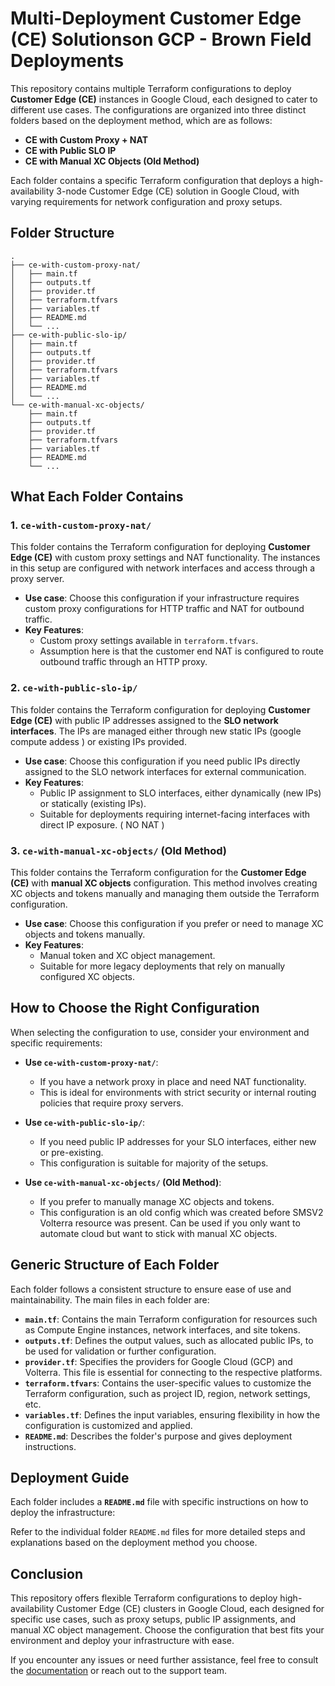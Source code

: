 # Multi-Deployment Customer Edge (CE) Solutionson GCP - Brown Field Deployments

This repository contains multiple Terraform configurations to deploy **Customer Edge (CE)** instances in Google Cloud, each designed to cater to different use cases. The configurations are organized into three distinct folders based on the deployment method, which are as follows:

- **CE with Custom Proxy + NAT**
- **CE with Public SLO IP**
- **CE with Manual XC Objects (Old Method)**

Each folder contains a specific Terraform configuration that deploys a high-availability 3-node Customer Edge (CE) solution in Google Cloud, with varying requirements for network configuration and proxy setups.

## Folder Structure

```plaintext
.
├── ce-with-custom-proxy-nat/
│   ├── main.tf
│   ├── outputs.tf
│   ├── provider.tf
│   ├── terraform.tfvars
│   ├── variables.tf
│   ├── README.md
│   └── ...
├── ce-with-public-slo-ip/
│   ├── main.tf
│   ├── outputs.tf
│   ├── provider.tf
│   ├── terraform.tfvars
│   ├── variables.tf
│   ├── README.md
│   └── ...
└── ce-with-manual-xc-objects/
    ├── main.tf
    ├── outputs.tf
    ├── provider.tf
    ├── terraform.tfvars
    ├── variables.tf
    ├── README.md
    └── ...
```
## What Each Folder Contains

### 1. **`ce-with-custom-proxy-nat/`**
This folder contains the Terraform configuration for deploying **Customer Edge (CE)** with custom proxy settings and NAT functionality. The instances in this setup are configured with network interfaces and access through a proxy server. 
- **Use case**: Choose this configuration if your infrastructure requires custom proxy configurations for HTTP traffic and NAT for outbound traffic.
- **Key Features**:
  - Custom proxy settings available in `terraform.tfvars`.
  - Assumption here is that the customer end NAT is configured to route outbound traffic through an HTTP proxy.

### 2. **`ce-with-public-slo-ip/`**
This folder contains the Terraform configuration for deploying **Customer Edge (CE)** with public IP addresses assigned to the **SLO network interfaces**. The IPs are managed either through new static IPs (google compute addess ) or existing IPs provided.
- **Use case**: Choose this configuration if you need public IPs directly assigned to the SLO network interfaces for external communication.
- **Key Features**:
  - Public IP assignment to SLO interfaces, either dynamically (new IPs) or statically (existing IPs).
  - Suitable for deployments requiring internet-facing interfaces with direct IP exposure. ( NO NAT )

### 3. **`ce-with-manual-xc-objects/` (Old Method)**
This folder contains the Terraform configuration for the **Customer Edge (CE)** with **manual XC objects** configuration. This method involves creating XC objects and tokens manually and managing them outside the Terraform configuration.
- **Use case**: Choose this configuration if you prefer or need to manage XC objects and tokens manually.
- **Key Features**:
  - Manual token and XC object management.
  - Suitable for more legacy deployments that rely on manually configured XC objects.

## How to Choose the Right Configuration

When selecting the configuration to use, consider your environment and specific requirements:

- **Use `ce-with-custom-proxy-nat/`**:
  - If you have a network proxy in place and need NAT functionality.
  - This is ideal for environments with strict security or internal routing policies that require proxy servers.

- **Use `ce-with-public-slo-ip/`**:
  - If you need public IP addresses for your SLO interfaces, either new or pre-existing.
  - This configuration is suitable for majority of the setups.

- **Use `ce-with-manual-xc-objects/` (Old Method)**:
  - If you prefer to manually manage XC objects and tokens.
  - This configuration is an old config which was created before SMSV2 Volterra resource was present. Can be used if you only want to automate cloud but want to stick with manual XC objects.


## Generic Structure of Each Folder

Each folder follows a consistent structure to ensure ease of use and maintainability. The main files in each folder are:

- **`main.tf`**: Contains the main Terraform configuration for resources such as Compute Engine instances, network interfaces, and site tokens.
- **`outputs.tf`**: Defines the output values, such as allocated public IPs, to be used for validation or further configuration.
- **`provider.tf`**: Specifies the providers for Google Cloud (GCP) and Volterra. This file is essential for connecting to the respective platforms.
- **`terraform.tfvars`**: Contains the user-specific values to customize the Terraform configuration, such as project ID, region, network settings, etc.
- **`variables.tf`**: Defines the input variables, ensuring flexibility in how the configuration is customized and applied.
- **`README.md`**: Describes the folder's purpose and gives deployment instructions.

## Deployment Guide

Each folder includes a **`README.md`** file with specific instructions on how to deploy the infrastructure:

Refer to the individual folder `README.md` files for more detailed steps and explanations based on the deployment method you choose.

## Conclusion

This repository offers flexible Terraform configurations to deploy high-availability Customer Edge (CE) clusters in Google Cloud, each designed for specific use cases, such as proxy setups, public IP assignments, and manual XC object management. Choose the configuration that best fits your environment and deploy your infrastructure with ease.

If you encounter any issues or need further assistance, feel free to consult the [documentation](https://docs.cloud.f5.com/docs-v2/multi-cloud-network-connect/how-to/site-management/deploy-sms-gcp-clickops) or reach out to the support team.


